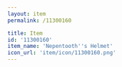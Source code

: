 ```yaml
---
layout: item
permalink: /11300160

title: Item
id: '11300160'
item_name: 'Nepentooth''s Helmet'
icon_url: 'item/icon/11300160.png'
---
```

